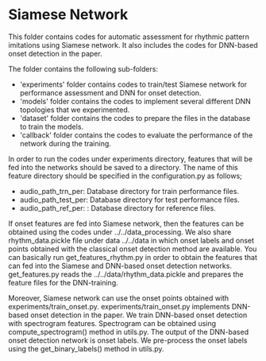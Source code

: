 
# Siamese Network

This folder contains codes for automatic assessment for rhythmic pattern imitations using Siamese network.
It also includes the codes for DNN-based onset detection in the paper.

The folder contains the following sub-folders:
* 'experiments' folder contains codes to train/test Siamese network for performance assessment and DNN for onset detection. 
* 'models' folder contains the codes to implement several different DNN topologies that we experimented.
* 'dataset' folder contains the codes to prepare the files in the database to train the models. 
* 'callback' folder contains the codes to evaluate the performance of the network during the training.

In order to run the codes under experiments directory, features that will be fed into the networks should be saved to a directory. 
The name of this feature directory should be specified in the configuration.py as follows;

* audio_path_trn_per: Database directory for train performance files.
* audio_path_test_per: Database directory for test performance files.
* audio_path_ref_per: : Database directory for reference files.

If onset features are fed into Siamese network, then the features can be obtained using the codes under ../../data_processing.
We also share rhythm_data.pickle file under data ../../data in which onset labels and onset points obtained with the classical onset 
detection method are available. 
You can basically run get_features_rhythm.py in order to obtain the features that can fed into the Siamese and DNN-based onset detection networks.
get_features.py reads the ../../data/rhythm_data.pickle and prepares the feature files for the DNN-training.

Moreover, Siamese network can use the onset points obtained with experiments/train_onset.py. experiments/train_onset.py implements DNN-based
onset detection in the paper. We train DNN-based onset detection with spectrogram features. Spectrogram can be obtained using compute_spectrogram() method in utils.py.
The output of the DNN-based onset detection network is onset labels. We pre-process the onset labels using the get_binary_labels() method in utils.py.



